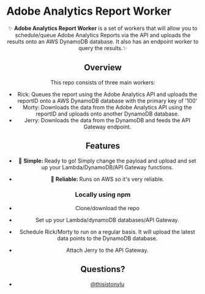 # Adobe Analytics Report Worker

<div align="center">

<p>✨ <strong>Adobe Analytics Report Worker</strong> is a set of workers that will allow you to schedule/queue Adobe Analytics Reports via the API and uploads the results onto an AWS DynamoDB database. It also has an endpoint worker to query the results.✨</p>

## Overview
<p>This repo consists of three main workers:</p>

* Rick: Queues the report using the Adobe Analytics API and uploads the reportID onto a AWS DynamoDB database with the primary key of '100'
* Morty: Downloads the data from the Adobe Analytics API using the reportID and uploads onto another DynamoDB database.
* Jerry: Downloads the data from the DynamoDB and feeds the API Gateway endpoint.

## Features
* 🔩 <strong>Simple: </strong> Ready to go! Simply change the payload and upload and set up your Lambda/DynamoDB/API Gateway functions.

* 💪 <strong>Reliable: </strong> Runs on AWS so it's very reliable.

### Locally using npm
* Clone/download the repo

* Set up your Lambda/dynamoDB databases/API Gateway.

* Schedule Rick/Morty to run on a regular basis. It will upload the latest data points to the DynamoDB database.

* Attach Jerry to the API Gateway. 

## Questions?
* [@thisistonylu](https://github.com/thisistony)
